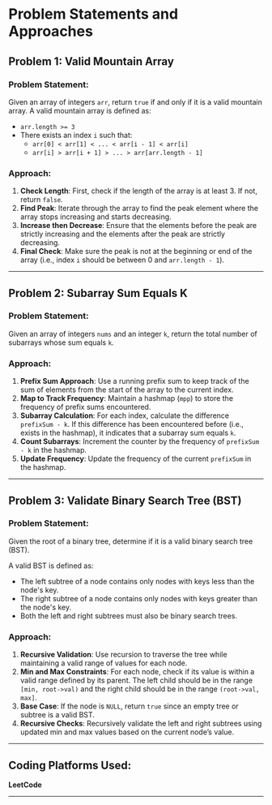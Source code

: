 # Problem Statements and Approaches

## Problem 1: Valid Mountain Array
### Problem Statement:
Given an array of integers `arr`, return `true` if and only if it is a valid mountain array.
A valid mountain array is defined as:
- `arr.length >= 3`
- There exists an index `i` such that:
  - `arr[0] < arr[1] < ... < arr[i - 1] < arr[i]`
  - `arr[i] > arr[i + 1] > ... > arr[arr.length - 1]`

### Approach:
1. **Check Length**: First, check if the length of the array is at least 3. If not, return `false`.
2. **Find Peak**: Iterate through the array to find the peak element where the array stops increasing and starts decreasing.
3. **Increase then Decrease**: Ensure that the elements before the peak are strictly increasing and the elements after the peak are strictly decreasing.
4. **Final Check**: Make sure the peak is not at the beginning or end of the array (i.e., index `i` should be between 0 and `arr.length - 1`).

---

## Problem 2: Subarray Sum Equals K
### Problem Statement:
Given an array of integers `nums` and an integer `k`, return the total number of subarrays whose sum equals `k`.

### Approach:
1. **Prefix Sum Approach**: Use a running prefix sum to keep track of the sum of elements from the start of the array to the current index.
2. **Map to Track Frequency**: Maintain a hashmap (`mpp`) to store the frequency of prefix sums encountered.
3. **Subarray Calculation**: For each index, calculate the difference `prefixSum - k`. If this difference has been encountered before (i.e., exists in the hashmap), it indicates that a subarray sum equals `k`.
4. **Count Subarrays**: Increment the counter by the frequency of `prefixSum - k` in the hashmap.
5. **Update Frequency**: Update the frequency of the current `prefixSum` in the hashmap.

---

## Problem 3: Validate Binary Search Tree (BST)
### Problem Statement:
Given the root of a binary tree, determine if it is a valid binary search tree (BST).

A valid BST is defined as:
- The left subtree of a node contains only nodes with keys less than the node's key.
- The right subtree of a node contains only nodes with keys greater than the node's key.
- Both the left and right subtrees must also be binary search trees.

### Approach:
1. **Recursive Validation**: Use recursion to traverse the tree while maintaining a valid range of values for each node.
2. **Min and Max Constraints**: For each node, check if its value is within a valid range defined by its parent. The left child should be in the range `[min, root->val)` and the right child should be in the range `(root->val, max]`.
3. **Base Case**: If the node is `NULL`, return `true` since an empty tree or subtree is a valid BST.
4. **Recursive Checks**: Recursively validate the left and right subtrees using updated min and max values based on the current node’s value.

---

## Coding Platforms Used:
 **LeetCode**

---
